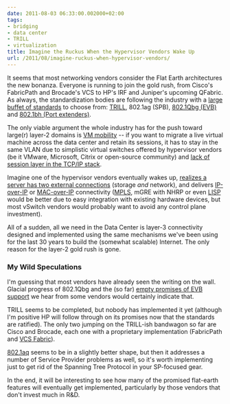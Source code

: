 ```yaml
---
date: 2011-08-03 06:33:00.002000+02:00
tags:
- bridging
- data center
- TRILL
- virtualization
title: Imagine the Ruckus When the Hypervisor Vendors Wake Up
url: /2011/08/imagine-ruckus-when-hypervisor-vendors/
---
```

It seems that most networking vendors consider the Flat Earth architectures the new bonanza. Everyone is running to join the gold rush, from Cisco's FabricPath and Brocade's VCS to HP's IRF and Juniper's upcoming QFabric. As always, the standardization bodies are following the industry with a [large buffet of standards](/2010/08/how-many-large-scale-bridging-standards/) to choose from: [TRILL](/2010/07/why-is-trill-not-routing-at-layer-2/), 802.1ag (SPB), [802.1Qbg (EVB)](/2011/05/edge-virtual-bridging-evb-8021qbg-eases/) and [802.1bh (Port extenders)](/2011/06/vn-tag8021qbh-basics/).
<!--more-->
The only viable argument the whole industry has for the push toward large(r) layer-2 domains is [VM mobility](/2010/09/vmotion-elephant-in-data-center-room/) -- if you want to migrate a live virtual machine across the data center and retain its sessions, it has to stay in the same VLAN due to simplistic virtual switches offered by hypervisor vendors (be it VMware, Microsoft, Citrix or open-source community) and [lack of session layer in the TCP/IP stack](/2009/08/what-went-wrong-tcpip-lacks-session/).

Imagine one of the hypervisor vendors eventually wakes up, [realizes a server has two external connections](/2011/07/vsphere-50-new-networking-features/) (storage *and* network), and delivers [IP-over-IP](http://searchtelecom.techtarget.com/tip/How-to-build-a-scalable-IaaS-cloud-network-infrastructure) or [MAC-over-IP](/2011/06/vcider-climbing-virtual-networking/) connectivity ([MPLS](/2011/05/complexity-belongs-to-network-edge/), mGRE with NHRP or even [LISP](/2011/06/inter-dc-ip-based-vmotion-with-lisp/) would be better due to easy integration with existing hardware devices, but most vSwitch vendors would probably want to avoid any control plane investment).

All of a sudden, all we need in the Data Center is layer-3 connectivity designed and implemented using the same mechanisms we've been using for the last 30 years to build the (somewhat scalable) Internet. The only reason for the layer-2 gold rush is gone.

### My Wild Speculations

I'm guessing that most vendors have already seen the writing on the wall. Glacial progress of 802.1Qbg and the (so far) [empty promises of EVB support](http://www.juniper.fr/us/en/local/pdf/whitepapers/standardizing-datacenter-server-network.pdf) we hear from some vendors would certainly indicate that.

TRILL seems to be completed, but nobody has implemented it yet (although I'm positive HP will follow through on its promises now that the standards are ratified). The only two jumping on the TRILL-ish bandwagon so far are Cisco and Brocade, each one with a proprietary implementation (FabricPath and [VCS Fabric](/2011/03/dont-lie-about-proprietary-protocols/)).

[802.1aq](http://packetpushers.net/case-shortest-path-bridging-802-1aq-spb/) seems to be in a slightly better shape, but then it addresses a number of Service Provider problems as well, so it's worth implementing just to get rid of the Spanning Tree Protocol in your SP-focused gear.

In the end, it will be interesting to see how many of the promised flat-earth features will eventually get implemented, particularly by those vendors that don't invest much in R&D.
